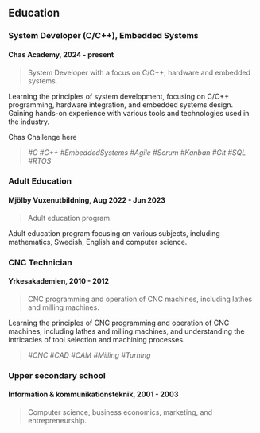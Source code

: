 ## Education

### System Developer (C/C++), Embedded Systems

#### Chas Academy, 2024 - present

> System Developer with a focus on C/C++, hardware and embedded systems.

Learning the principles of system development, focusing on C/C++ programming, hardware integration, and embedded systems design. Gaining hands-on experience with various tools and technologies used in the industry.

Chas Challenge here

> _#C_ _#C++_ _#EmbeddedSystems_ _#Agile_ _#Scrum_ _#Kanban_ _#Git_ _#SQL_ _#RTOS_

### Adult Education

#### Mjölby Vuxenutbildning, Aug 2022 - Jun 2023

> Adult education program.

Adult education program focusing on various subjects, including mathematics, Swedish, English and computer science.

### CNC Technician

#### Yrkesakademien, 2010 - 2012

> CNC programming and operation of CNC machines, including lathes and milling machines.

Learning the principles of CNC programming and operation of CNC machines, including lathes and milling machines, and understanding the intricacies of tool selection and machining processes.

> _#CNC_ _#CAD_ _#CAM_ _#Milling_ _#Turning_

### Upper secondary school

#### Information & kommunikationsteknik, 2001 - 2003

> Computer science, business economics, marketing, and entrepreneurship.

